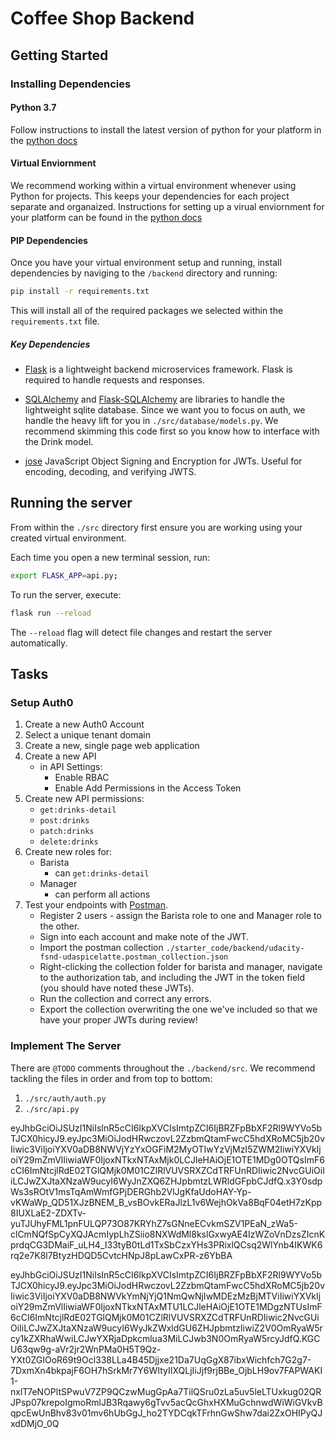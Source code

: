 # Coffee Shop Backend

## Getting Started

### Installing Dependencies

#### Python 3.7

Follow instructions to install the latest version of python for your platform in the [python docs](https://docs.python.org/3/using/unix.html#getting-and-installing-the-latest-version-of-python)

#### Virtual Enviornment

We recommend working within a virtual environment whenever using Python for projects. This keeps your dependencies for each project separate and organaized. Instructions for setting up a virual enviornment for your platform can be found in the [python docs](https://packaging.python.org/guides/installing-using-pip-and-virtual-environments/)

#### PIP Dependencies

Once you have your virtual environment setup and running, install dependencies by naviging to the `/backend` directory and running:

```bash
pip install -r requirements.txt
```

This will install all of the required packages we selected within the `requirements.txt` file.

##### Key Dependencies

- [Flask](http://flask.pocoo.org/)  is a lightweight backend microservices framework. Flask is required to handle requests and responses.

- [SQLAlchemy](https://www.sqlalchemy.org/) and [Flask-SQLAlchemy](https://flask-sqlalchemy.palletsprojects.com/en/2.x/) are libraries to handle the lightweight sqlite database. Since we want you to focus on auth, we handle the heavy lift for you in `./src/database/models.py`. We recommend skimming this code first so you know how to interface with the Drink model.

- [jose](https://python-jose.readthedocs.io/en/latest/) JavaScript Object Signing and Encryption for JWTs. Useful for encoding, decoding, and verifying JWTS.

## Running the server

From within the `./src` directory first ensure you are working using your created virtual environment.

Each time you open a new terminal session, run:

```bash
export FLASK_APP=api.py;
```

To run the server, execute:

```bash
flask run --reload
```

The `--reload` flag will detect file changes and restart the server automatically.

## Tasks

### Setup Auth0

1. Create a new Auth0 Account
2. Select a unique tenant domain
3. Create a new, single page web application
4. Create a new API
    - in API Settings:
        - Enable RBAC
        - Enable Add Permissions in the Access Token
5. Create new API permissions:
    - `get:drinks-detail`
    - `post:drinks`
    - `patch:drinks`
    - `delete:drinks`
6. Create new roles for:
    - Barista
        - can `get:drinks-detail`
    - Manager
        - can perform all actions
7. Test your endpoints with [Postman](https://getpostman.com). 
    - Register 2 users - assign the Barista role to one and Manager role to the other.
    - Sign into each account and make note of the JWT.
    - Import the postman collection `./starter_code/backend/udacity-fsnd-udaspicelatte.postman_collection.json`
    - Right-clicking the collection folder for barista and manager, navigate to the authorization tab, and including the JWT in the token field (you should have noted these JWTs).
    - Run the collection and correct any errors.
    - Export the collection overwriting the one we've included so that we have your proper JWTs during review!

### Implement The Server

There are `@TODO` comments throughout the `./backend/src`. We recommend tackling the files in order and from top to bottom:

1. `./src/auth/auth.py`
2. `./src/api.py`

eyJhbGciOiJSUzI1NiIsInR5cCI6IkpXVCIsImtpZCI6IjBRZFpBbXF2Rl9WYVo5bTJCX0hicyJ9.eyJpc3MiOiJodHRwczovL2ZzbmQtamFwcC5hdXRoMC5jb20vIiwic3ViIjoiYXV0aDB8NWVjYzYxOGFiM2MyOTIwYzVjMzI5ZWM2IiwiYXVkIjoiY29mZmVlIiwiaWF0IjoxNTkxNTAxMjk0LCJleHAiOjE1OTE1MDg0OTQsImF6cCI6ImNtcjlRdE02TGlQMjk0M01CZlRlVUVSRXZCdTRFUnRDIiwic2NvcGUiOiIiLCJwZXJtaXNzaW9ucyI6WyJnZXQ6ZHJpbmtzLWRldGFpbCJdfQ.x3Y0sdpWs3sROtV1msTqAmWmfGPjDERGhb2VlJgKfaUdoHAY-Yp-vKWaWp_QD51XJzBNEM_B_vsBOvkERaJlzL1v6WejhOkVa8BqF04etH7zKpp8IUXLaE2-ZDXTv-yuTJUhyFML1pnFULQP73O87KRYhZ7sGNneECvkmSZV1PEaN_zWa5-clCmNQfSpCyXQJAcmIypLhZSiio8NXWdMl8kslGxwyAE4IzWZoVnDzsZIcnKprdqCG3DMaiF_uLH4_I33tyB0tLd1TxSbCzxYHs3PRixlQCsq2WlYnb4IKWK6rq2e7K8l7BtyzHDQD5CvtcHNpJ8pLawCxPR-z6YbBA

eyJhbGciOiJSUzI1NiIsInR5cCI6IkpXVCIsImtpZCI6IjBRZFpBbXF2Rl9WYVo5bTJCX0hicyJ9.eyJpc3MiOiJodHRwczovL2ZzbmQtamFwcC5hdXRoMC5jb20vIiwic3ViIjoiYXV0aDB8NWVkYmNjYjQ1NmQwNjIwMDEzMzBjMTViIiwiYXVkIjoiY29mZmVlIiwiaWF0IjoxNTkxNTAxMTU1LCJleHAiOjE1OTE1MDgzNTUsImF6cCI6ImNtcjlRdE02TGlQMjk0M01CZlRlVUVSRXZCdTRFUnRDIiwic2NvcGUiOiIiLCJwZXJtaXNzaW9ucyI6WyJkZWxldGU6ZHJpbmtzIiwiZ2V0OmRyaW5rcy1kZXRhaWwiLCJwYXRjaDpkcmlua3MiLCJwb3N0OmRyaW5rcyJdfQ.KGCU63qw9g-aVr2jr2WnPMa0H5T9Qz-YXt0ZGIOoR69t9Ocl338LLa4B45Djjxe21Da7UqGgX87ibxWichfch7G2g7-7DxmXn4bkpajF6OH7hSrkMr7Y6WItyIIXQLjIiJjf9rjBBe_OjbLH9ov7FAPWAKI1-nxlT7eNOPltSPwuV7ZP9QCzwMugGpAa7TilQSru0zLa5uv5leLTUxkug02QRJPsp07krepoIgmoRmlJB3Rqawy6gTvv5acQcGhxHXMuGchnwdWiWiGVkvBqpcEwUnBhv83v01mv6hUbGgJ_ho2TYDCqkTFrhnGwShw7dai2ZxOHIPyQJxdDMjO_0Q